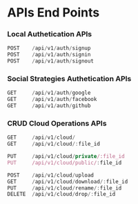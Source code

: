 # APIs End Points

### Local Authetication APIs
```javascript
POST    /api/v1/auth/signup
POST    /api/v1/auth/signin
POST    /api/v1/auth/signout
```

### Social Strategies Authetication APIs
```javascript
GET     /api/v1/auth/google
GET     /api/v1/auth/facebook
GET     /api/v1/auth/github
```

### CRUD Cloud Operations APIs
```javascript
GET     /api/v1/cloud/
GET     /api/v1/cloud/:file_id

PUT     /api/v1/cloud/private/:file_id
PUT     /api/v1/cloud/public/:file_id

POST    /api/v1/cloud/upload  
GET     /api/v1/cloud/download/:file_id 
PUT     /api/v1/cloud/rename/:file_id
DELETE  /api/v1/cloud/drop/:file_id  
```